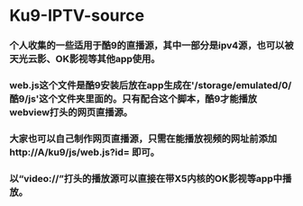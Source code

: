 # Ku9-IPTV-source
### 个人收集的一些适用于酷9的直播源，其中一部分是ipv4源，也可以被天光云影、OK影视等其他app使用。
###  web.js这个文件是酷9安装后放在app生成在'/storage/emulated/0/酷9/js'这个文件夹里面的。只有配合这个脚本，酷9才能播放webview打头的网页直播源。
###  大家也可以自己制作网页直播源，只需在能播放视频的网址前添加  http://A/ku9/js/web.js?id= 即可。
###  以“video://”打头的播放源可以直接在带X5内核的OK影视等app中播放。

